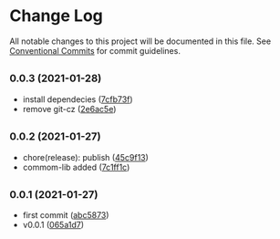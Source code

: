 # Change Log

All notable changes to this project will be documented in this file.
See [Conventional Commits](https://conventionalcommits.org) for commit guidelines.

## <small>0.0.3 (2021-01-28)</small>

* install dependecies ([7cfb73f](https://github.com/gmahechas/jaya-lal-monorepos/commit/7cfb73f))
* remove git-cz ([2e6ac5e](https://github.com/gmahechas/jaya-lal-monorepos/commit/2e6ac5e))



## <small>0.0.2 (2021-01-27)</small>

* chore(release): publish ([45c9f13](https://github.com/gmahechas/jaya-lal-monorepos/commit/45c9f13))
* commom-lib added ([7c1ff1c](https://github.com/gmahechas/jaya-lal-monorepos/commit/7c1ff1c))



## <small>0.0.1 (2021-01-27)</small>

* first commit ([abc5873](https://github.com/gmahechas/jaya-lal-monorepos/commit/abc5873))
* v0.0.1 ([065a1d7](https://github.com/gmahechas/jaya-lal-monorepos/commit/065a1d7))
